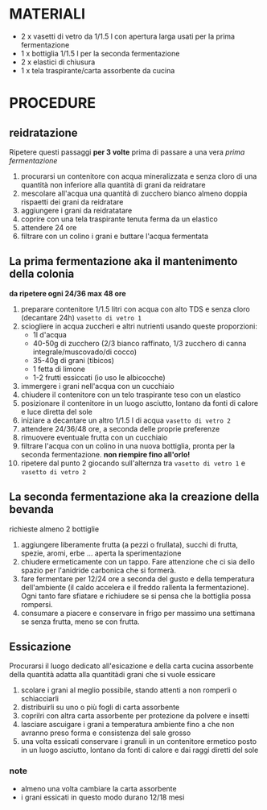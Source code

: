 # MATERIALI
- 2 x vasetti di vetro da 1/1.5 l con apertura larga usati per la prima fermentazione
- 1 x bottiglia 1/1.5 l per la seconda fermentazione
- 2 x elastici di chiusura
- 1 x tela traspirante/carta assorbente da cucina

# PROCEDURE
## reidratazione
Ripetere questi passaggi **per 3 volte** prima di passare a una vera *prima fermentazione*
1. procurarsi un contenitore con acqua mineralizzata e senza cloro di una quantità non inferiore alla quantità di grani da reidratare
1. mescolare all'acqua una quantità di zucchero bianco almeno doppia rispaetti dei grani da reidratare
1. aggiungere i grani da reidratatare
1. coprire con una tela traspirante tenuta ferma da un elastico
1. attendere 24 ore
1. filtrare con un colino i grani e buttare l'acqua fermentata

## La prima fermentazione aka il mantenimento della colonia
**da ripetere ogni 24/36 max 48 ore**
1. preparare contenitore 1/1.5 litri con acqua con alto TDS e senza cloro (decantare 24h) `vasetto di vetro 1`
1. sciogliere in acqua zuccheri e altri nutrienti usando queste proporzioni:
    - 1l d'acqua
    - 40-50g di zucchero (2/3 bianco raffinato, 1/3  zucchero di canna integrale/muscovado/di cocco)
    - 35-40g di grani (tibicos)
    - 1 fetta di limone
    - 1-2 frutti essiccati (io uso le albicocche)
1. immergere i grani nell'acqua con un cucchiaio
1. chiudere il contenitore con un telo traspirante teso con un elastico
1. posizionare il contenitore in un luogo asciutto, lontano da fonti di calore e luce diretta del sole
1. iniziare a decantare un altro 1/1.5 l di acqua `vasetto di vetro 2`
1. attendere 24/36/48 ore, a seconda delle proprie preferenze
1. rimuovere eventuale frutta con un cucchiaio
1. filtrare l'acqua con un colino in una nuova bottiglia, pronta per la seconda fermentazione. **non riempire fino all'orlo!**
1. ripetere dal punto 2 giocando sull'alternza tra `vasetto di vetro 1` e `vasetto di vetro 2`

## La seconda fermentazione aka la creazione della bevanda 
richieste almeno 2 bottiglie
1. aggiungere liberamente frutta (a pezzi o frullata), succhi di frutta, spezie, aromi, erbe ... aperta la sperimentazione
1. chiudere ermeticamente con un tappo. Fare attenzione che ci sia dello spazio per l'anidride carbonica che si formerà.
1. fare fermentare per 12/24 ore a seconda del gusto e della temperatura dell'ambiente (il caldo accelera e il freddo rallenta la fermentazione). Ogni tanto fare sfiatare e richiudere se si pensa che la bottiglia possa rompersi.
1. consumare a piacere e conservare in frigo per massimo una settimana se senza frutta, meno se con frutta.

## Essicazione
Procurarsi il luogo dedicato all'esicazione e della carta cucina assorbente della quantità adatta alla quantitàdi grani che si vuole essicare
1. scolare i grani al meglio possibile, stando attenti a non romperli o schiacciarli
1. distribuirli su uno o più fogli di carta assorbente
1. coprilri con altra carta assorbente per protezione da polvere e insetti
1. lasciare ascuigare i grani a temperatura ambiente fino a che non avranno preso forma e consistenza del sale grosso
1. una volta essicati conservare i granuli in un contenitore ermetico posto in un luogo asciutto, lontano da fonti di calore e dai raggi diretti del sole
### note
- almeno una volta cambiare la carta assorbente
- i grani essicati in questo modo durano 12/18 mesi
